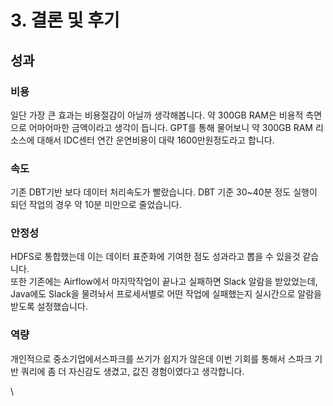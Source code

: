 # 3. 결론 및 후기

## 성과

### 비용

일단 가장 큰 효과는 비용절감이 아닐까 생각해봅니다. 약 300GB RAM은 비용적 측면으로 어마어마한 금액이라고 생각이 듭니다. GPT를 통해 물어보니 약 300GB RAM 리소스에 대해서  IDC센터 연간 운연비용이 대략 1600만원정도라고 합니다.

### 속도

기존 DBT기반 보다 데이터 처리속도가 빨랐습니다. DBT 기준 30\~40분 정도 실행이 되던 작업의 경우 약 10분 미만으로 줄었습니다.

### 안정성

HDFS로 통합했는데 이는 데이터 표준화에 기여한 점도 성과라고 뽑을 수 있을것 같습니다.\
또한 기존에는 Airflow에서 마지막작업이 끝나고 실패하면 Slack 알람을 받았었는데, Java에도 Slack을 물려놔서 프로세서별로 어떤 작업에 실패했는지 실시간으로 알람을 받도록 설정했습니다.

### 역량

개인적으로 중소기업에서스파크를 쓰기가 쉽지가 않은데 이번 기회를 통해서 스파크 기반 쿼리에 좀 더 자신감도 생겼고, 값진 경험이였다고 생각합니다.

\


